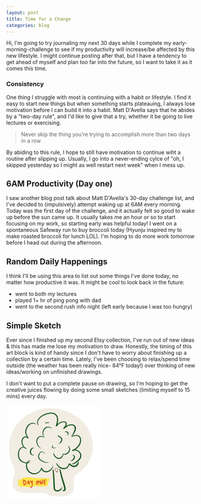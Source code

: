 ```yaml
---
layout: post
title: Time for a Change
categories: blog
---
```

Hi, I'm going to try journaling my next 30 days while I complete my early-morning-challenge to see if my productivity will increase/be affected by this new lifestyle. I might continue posting after that, but I have a tendency to get ahead of myself and plan too far into the future, so I want to take it as it comes this time. 

### Consistency
One thing I struggle with most is continuing with a habit or lifestyle. I find it easy to start new things but when something starts plateauing, I always lose motivation before I can build it into a habit. Matt D'Avella says that he abides by a "two-day rule", and I'd like to give that a try, whether it be going to live lectures or exercising. 
> Never skip the thing you're trying to accomplish more than two days in a row

By abiding to this rule, I hope to still have motivation to continue wiht a routine after slipping up. Usually, I go into a never-ending cylce of "oh, I skipped yesterday so I might as well restart next week" when I mess up.
## 6AM Productivity (Day one)
I saw another blog post talk about Matt D'Avella's 30-day challenge list, and I've decided to (impulsively) attempt waking up at 6AM every morning. Today was the first day of the challenge, and it actually felt so good to wake up before the sun came up. It usually takes me an hour or so to start focusing on my work, so starting early was helpful today! I went on a spontaneous Safeway run to buy broccoli today (Hyunju inspired my to make roasted broccoli for lunch LOL). I'm hoping to do more work tomorrow before I head out during the afternoon.
## Random Daily Happenings
I think I'll be using this area to list out some things I've done today, no matter how productive it was. It might be cool to look back in the future:
- went to both my lectures
- played 1+ hr of ping pong with dad
- went to the second rush info night (left early because I was too hungry)
## Simple Sketch
Ever since I finished up my second Etsy collection, I've run out of new ideas & this has made me lose my motivation to draw. Honestly, the timing of this art block is kind of handy since I don't have to worry about finishing up a collection by a certain time. Lately, I've been choosing to relax/spend time outside (the weather has been really nice- 84°F today!) over thinking of new ideas/working on unfinished drawings.

I don't want to put a complete pause on drawing, so I'm hoping to get the creative juices flowing by doing some small sketches (limiting myself to 15 mins) every day.

<img src="/img/broccoli.png" alt="broccoli" width="50%"/>
